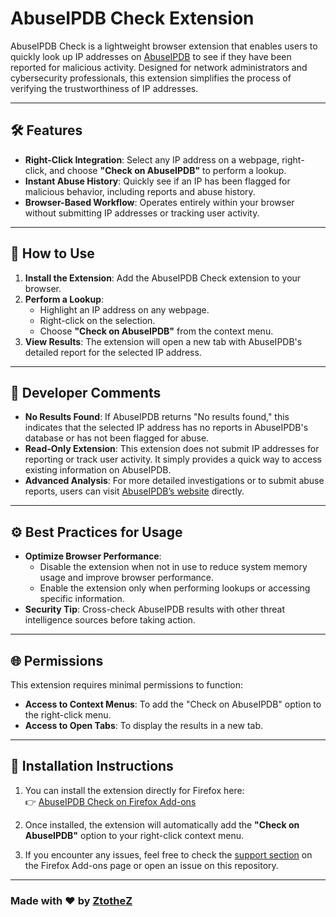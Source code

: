 # AbuseIPDB Check Extension

AbuseIPDB Check is a lightweight browser extension that enables users to quickly look up IP addresses on [AbuseIPDB](https://www.abuseipdb.com) to see if they have been reported for malicious activity. Designed for network administrators and cybersecurity professionals, this extension simplifies the process of verifying the trustworthiness of IP addresses.

---

## 🛠 Features

- **Right-Click Integration**: Select any IP address on a webpage, right-click, and choose **"Check on AbuseIPDB"** to perform a lookup.
- **Instant Abuse History**: Quickly see if an IP has been flagged for malicious behavior, including reports and abuse history.
- **Browser-Based Workflow**: Operates entirely within your browser without submitting IP addresses or tracking user activity.

---

## 🚀 How to Use

1. **Install the Extension**: Add the AbuseIPDB Check extension to your browser.
2. **Perform a Lookup**:
   - Highlight an IP address on any webpage.
   - Right-click on the selection.
   - Choose **"Check on AbuseIPDB"** from the context menu.
3. **View Results**: The extension will open a new tab with AbuseIPDB's detailed report for the selected IP address.

---

## 📝 Developer Comments

- **No Results Found**: If AbuseIPDB returns "No results found," this indicates that the selected IP address has no reports in AbuseIPDB's database or has not been flagged for abuse.
- **Read-Only Extension**: This extension does not submit IP addresses for reporting or track user activity. It simply provides a quick way to access existing information on AbuseIPDB.
- **Advanced Analysis**: For more detailed investigations or to submit abuse reports, users can visit [AbuseIPDB’s website](https://www.abuseipdb.com) directly.

---

## ⚙️ Best Practices for Usage

- **Optimize Browser Performance**: 
  - Disable the extension when not in use to reduce system memory usage and improve browser performance.
  - Enable the extension only when performing lookups or accessing specific information.
- **Security Tip**: Cross-check AbuseIPDB results with other threat intelligence sources before taking action.

---

## 🌐 Permissions

This extension requires minimal permissions to function:
- **Access to Context Menus**: To add the "Check on AbuseIPDB" option to the right-click menu.
- **Access to Open Tabs**: To display the results in a new tab.

---

## 🔧 Installation Instructions

1. You can install the extension directly for Firefox here:  
   👉 [AbuseIPDB Check on Firefox Add-ons](https://addons.mozilla.org/en-US/firefox/addon/abuse-ip-check/)

2. Once installed, the extension will automatically add the **"Check on AbuseIPDB"** option to your right-click context menu.

3. If you encounter any issues, feel free to check the [support section](htttps://addons.mozilla.org/en-US/firefox/addon/abuse-ip-check/) on the Firefox Add-ons page or open an issue on this repository.

---

### Made with ❤️ by [ZtotheZ](https://github.com/ZtotheZ)
